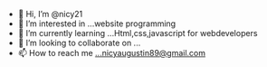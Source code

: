 - 👋 Hi, I’m @nicy21
- 👀 I’m interested in ...website programming
- 🌱 I’m currently learning ...Html,css,javascript for webdevelopers
- 💞️ I’m looking to collaborate on ...
- 📫 How to reach me ...nicyaugustin89@gmail.com

<!---
nicy21/nicy21 is a ✨ special ✨ repository because its `README.md` (this file) appears on your GitHub profile.
You can click the Preview link to take a look at your changes.
--->
